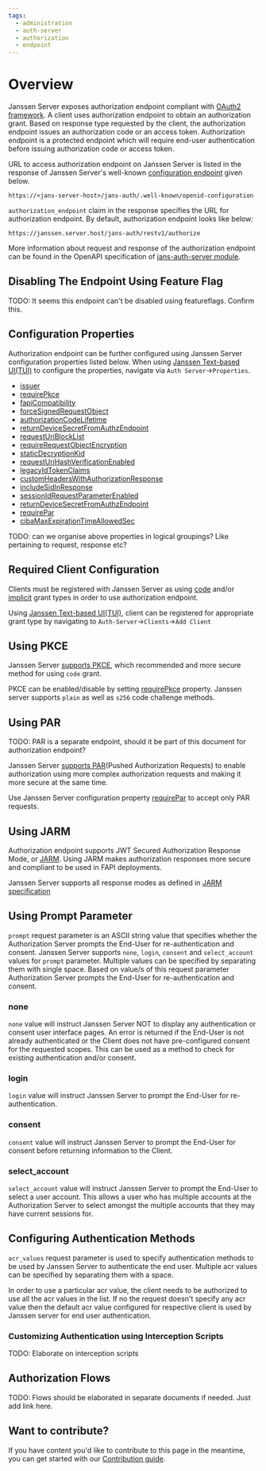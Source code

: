 ```yaml
---
tags:
  - administration
  - auth-server
  - authorization
  - endpoint
---
```


# Overview

Janssen Server exposes authorization endpoint compliant with [OAuth2 framework](https://www.rfc-editor.org/rfc/rfc6749#section-3.1).
A client uses authorization endpoint to obtain an authorization grant. Based on response type requested by the client, 
the authorization endpoint issues an authorization code or an access token. Authorization endpoint is a protected endpoint
which will require end-user authentication before issuing authorization code or access token.

URL to access authorization endpoint on Janssen Server is listed in the response of Janssen Server's well-known
[configuration endpoint](./configuration.md) given below.

```text
https://<jans-server-host>/jans-auth/.well-known/openid-configuration
```

`authorization_endpoint` claim in the response specifies the URL for authorization endpoint. By default, authorization 
endpoint looks like below:

```
https://janssen.server.host/jans-auth/restv1/authorize
```

More information about request and response of the authorization endpoint can be found in the OpenAPI specification 
of [jans-auth-server module](https://gluu.org/swagger-ui/?url=https://raw.githubusercontent.com/JanssenProject/jans/replace-janssen-version/jans-auth-server/docs/swagger.yaml#/Authorization).

## Disabling The Endpoint Using Feature Flag

TODO: It seems this endpoint can't be disabled using featureflags. Confirm this.


## Configuration Properties

Authorization endpoint can be further configured using Janssen Server configuration properties listed below. When using
[Janssen Text-based UI(TUI)](../../config-guide/tui.md) to configure the properties,
navigate via `Auth Server`->`Properties`.

- [issuer](https://docs.jans.io/head/admin/reference/json/properties/janssenauthserver-properties/#issuer)
- [requirePkce](https://docs.jans.io/head/admin/reference/json/properties/janssenauthserver-properties/#requirepkce)
- [fapiCompatibility](https://docs.jans.io/head/admin/reference/json/properties/janssenauthserver-properties/#fapicompatibility)
- [forceSignedRequestObject](https://docs.jans.io/head/admin/reference/json/properties/janssenauthserver-properties/#forcesignedrequestobject)
- [authorizationCodeLifetime](https://docs.jans.io/head/admin/reference/json/properties/janssenauthserver-properties/#authorizationcodelifetime)
- [returnDeviceSecretFromAuthzEndpoint](https://docs.jans.io/head/admin/reference/json/properties/janssenauthserver-properties/#returndevicesecretfromauthzendpoint)
- [requestUriBlockList](https://docs.jans.io/head/admin/reference/json/properties/janssenauthserver-properties/#requesturiblocklist)
- [requireRequestObjectEncryption](https://docs.jans.io/head/admin/reference/json/properties/janssenauthserver-properties/#requirerequestobjectencryption)
- [staticDecryptionKid](https://docs.jans.io/head/admin/reference/json/properties/janssenauthserver-properties/#staticdecryptionkid)
- [requestUriHashVerificationEnabled](https://docs.jans.io/head/admin/reference/json/properties/janssenauthserver-properties/#requesturihashverificationenabled)
- [legacyIdTokenClaims](https://docs.jans.io/head/admin/reference/json/properties/janssenauthserver-properties/#legacyidtokenclaims)
- [customHeadersWithAuthorizationResponse](https://docs.jans.io/head/admin/reference/json/properties/janssenauthserver-properties/#customheaderswithauthorizationresponse)
- [includeSidInResponse](https://docs.jans.io/head/admin/reference/json/properties/janssenauthserver-properties/#includesidinresponse)
- [sessionIdRequestParameterEnabled](https://docs.jans.io/head/admin/reference/json/properties/janssenauthserver-properties/#sessionidrequestparameterenabled)
- [returnDeviceSecretFromAuthzEndpoint](https://docs.jans.io/head/admin/reference/json/properties/janssenauthserver-properties/#returndevicesecretfromauthzendpoint)
- [requirePar](https://docs.jans.io/head/admin/reference/json/properties/janssenauthserver-properties/#requirepar)
- [cibaMaxExpirationTimeAllowedSec](https://docs.jans.io/head/admin/reference/json/properties/janssenauthserver-properties/#cibamaxexpirationtimeallowedsec)

TODO: can we organise above properties in logical groupings? Like pertaining to request, response etc?

## Required Client Configuration

Clients must be registered with Janssen Server as using [code](https://www.rfc-editor.org/rfc/rfc6749#section-4.1) 
and/or [implicit](https://www.rfc-editor.org/rfc/rfc6749#section-4.2) grant types in order to use authorization endpoint.

Using [Janssen Text-based UI(TUI)](../../config-guide/tui.md), client can be registered for appropriate grant type by
navigating to `Auth-Server`->`Clients`->`Add Client`

## Using PKCE

Janssen Server [supports PKCE](../oauth-features/pkce.md), which recommended and more secure method for using `code`
grant. 

PKCE can be enabled/disable by setting [requirePkce](https://docs.jans.io/head/admin/reference/json/properties/janssenauthserver-properties/#requirepkce)
property. Janssen server supports `plain` as well as `s256` code challenge methods. 

## Using PAR

TODO: PAR is a separate endpoint, should it be part of this document for authorization endpoint?

Janssen Server [supports PAR](../oauth-features/par.md)(Pushed Authorization Requests) to enable authorization using 
more complex authorization requests and making it more secure at the same time. 

Use Janssen Server configuration property [requirePar](https://docs.jans.io/head/admin/reference/json/properties/janssenauthserver-properties/#requirepar)
to accept only PAR requests. 

## Using JARM

Authorization endpoint supports JWT Secured Authorization Response Mode, or [JARM](../openid-features/jarm.md). Using 
JARM makes authorization responses more secure and compliant to be used in FAPI deployments. 

Janssen Server supports all response modes as defined in [JARM specification](https://openid.net//specs/openid-financial-api-jarm.html#response-encoding) 

## Using Prompt Parameter

`prompt` request parameter is an ASCII string value that specifies whether the Authorization Server prompts the End-User
for re-authentication and consent. Janssen Server supports `none`, `login`, `consent` and `select_account` values for
`prompt` parameter. Multiple values can be specified by separating them with single space. Based on value/s of this 
request parameter Authorization Server prompts the End-User for re-authentication and consent. 

### none

`none` value will instruct Janssen Server NOT to display any authentication or consent user interface pages. 
An error is returned if the End-User is not already authenticated or the Client does not have pre-configured consent for
the requested scopes. This can be used as a method to check for existing authentication and/or consent.

### login

`login` value will instruct Janssen Server to prompt the End-User for re-authentication.

### consent

`consent` value will instruct Janssen Server to prompt the End-User for consent before returning information to the 
Client.

### select_account

`select_account` value will instruct Janssen Server to prompt the End-User to select a user account. This allows a user
who has multiple accounts at the Authorization Server to select amongst the multiple accounts that they may have current
sessions for.

## Configuring Authentication Methods

`acr_values` request parameter is used to specify authentication methods to be used by Janssen Server to authenticate
the end user. Multiple acr values can be specified by separating them with a space.

In order to use a particular acr value, the client needs to be authorized to use all the acr values in the list. If no
the request doesn't specify any acr value then the default acr value configured for respective client is used by Janssen
server for end user authentication.

### Customizing Authentication using Interception Scripts
TODO: Elaborate on interception scripts

## Authorization Flows

TODO: Flows should be elaborated in separate documents if needed. Just add link here.

## Want to contribute?

If you have content you'd like to contribute to this page in the meantime, you can get started with our [Contribution guide](https://docs.jans.io/head/CONTRIBUTING/).